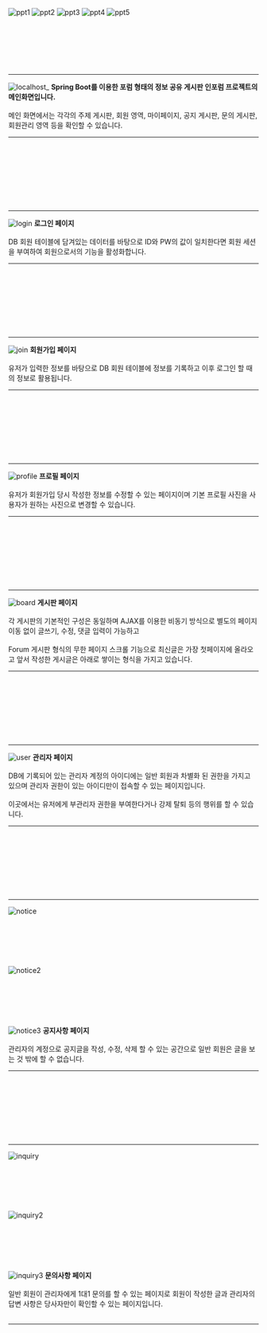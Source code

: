 ![ppt1](https://github.com/ajs0813/InfoRum-Project/assets/143467352/32e74c95-3c2b-4df7-b7d6-64af2b99fca0)
![ppt2](https://github.com/ajs0813/InfoRum-Project/assets/143467352/ea8e7e2a-a09f-42c8-98d7-9fe3e52634c1)
![ppt3](https://github.com/ajs0813/InfoRum-Project/assets/143467352/b5b10b46-f83c-4e9c-ac4d-884b2dc09851)
![ppt4](https://github.com/ajs0813/InfoRum-Project/assets/143467352/5128e6ac-fbbc-4305-97f8-9ac4d11dfcca)
![ppt5](https://github.com/ajs0813/InfoRum-Project/assets/143467352/2de44463-9c96-47f2-bc91-9162b5330b70)
<br><br><br><br><br><br><br>

***
![localhost_](https://github.com/ajs0813/InfoRum-Project/assets/143467352/5a9da25c-6c5d-41cd-abf8-e00dccbd62bb)
<b>Spring Boot를 이용한 포럼 형태의 정보 공유 게시판 인포럼 프로젝트의 메인화면입니다.</b>
<br><br>
메인 화면에서는 각각의 주제 게시판, 회원 영역, 마이페이지, 공지 게시판, 문의 게시판, 회원관리 영역 등을 확인할 수 있습니다.
***
<br><br><br><br><br><br><br>

***
![login](https://github.com/ajs0813/InfoRum-Project/assets/143467352/df264960-c3ee-4921-86de-494a22f4d154)
<b>로그인 페이지</b>
<br><br>
DB 회원 테이블에 담겨있는 데이터를 바탕으로 ID와 PW의 값이 일치한다면 회원 세션을 부여하여 회원으로서의 기능을 활성화합니다.
***
<br><br><br><br><br><br><br>

***
![join](https://github.com/ajs0813/InfoRum-Project/assets/143467352/b634b6e1-618a-4289-8cc6-e329fbe99663)
<b>회원가입 페이지</b>
<br><br>
유저가 입력한 정보를 바탕으로 DB 회원 테이블에 정보를 기록하고 이후 로그인 할 때의 정보로 활용됩니다.
***
<br><br><br><br><br><br><br>

***
![profile](https://github.com/ajs0813/InfoRum-Project/assets/143467352/6734f970-0126-485c-851c-4b5e8a9d8ef8)
<b>프로필 페이지</b>
<br><br>
유저가 회원가입 당시 작성한 정보를 수정할 수 있는 페이지이며 기본 프로필 사진을 사용자가 원하는 사진으로 변경할 수 있습니다.
***
<br><br><br><br><br><br><br>

***
![board](https://github.com/ajs0813/InfoRum-Project/assets/143467352/a4779144-a120-4ba8-8d35-b02d34b6baf9)
<b>게시판 페이지</b>
<br><br>
각 게시판의 기본적인 구성은 동일하며 AJAX를 이용한 비동기 방식으로 별도의 페이지 이동 없이 글쓰기, 수정, 댓글 입력이 가능하고
<br><br>
Forum 게시판 형식의 무한 페이지 스크롤 기능으로 최신글은 가장 첫페이지에 올라오고 앞서 작성한 게시글은 아래로 쌓이는 형식을 가지고 있습니다.
***
<br><br><br><br><br><br><br>

***
![user](https://github.com/ajs0813/InfoRum-Project/assets/143467352/b4d68e24-9a02-464e-84af-fb0739cd9416)
<b>관리자 페이지</b>
<br><br>
DB에 기록되어 있는 관리자 계정의 아이디에는 일반 회원과 차별화 된 권한을 가지고 있으며 관리자 권한이 있는 아이디만이 접속할 수 있는 페이지입니다.
<br><br>
이곳에서는 유저에게 부관리자 권한을 부여한다거나 강제 탈퇴 등의 행위를 할 수 있습니다.
***
<br><br><br><br><br><br><br>

***
![notice](https://github.com/ajs0813/InfoRum-Project/assets/143467352/5a47327d-e16d-4405-8219-74efd1102368)
<br><br><br><br><br><br><br>
![notice2](https://github.com/ajs0813/InfoRum-Project/assets/143467352/8273d392-876f-40ab-9900-db50260c7d64)
<br><br><br><br><br><br><br>
![notice3](https://github.com/ajs0813/InfoRum-Project/assets/143467352/1218e35e-f15c-4419-8e67-e9a90aa5c742)
<b>공지사항 페이지</b>
<br><br>
관리자의 계정으로 공지글을 작성, 수정, 삭제 할 수 있는 공간으로 일반 회원은 글을 보는 것 밖에 할 수 없습니다.
***
<br><br><br><br><br><br><br>

***
![inquiry](https://github.com/ajs0813/InfoRum-Project/assets/143467352/8c686515-6ed8-48e2-bad0-710dd9b7e5fd)
<br><br><br><br><br><br><br>
![inquiry2](https://github.com/ajs0813/InfoRum-Project/assets/143467352/cb94c7a7-03ef-402e-8413-cb142788b332)
<br><br><br><br><br><br><br>
![inquiry3](https://github.com/ajs0813/InfoRum-Project/assets/143467352/a4f63e81-fa76-45e1-99bb-36ff114bc9ba)
<b>문의사항 페이지</b>
<br><br>
일반 회원이 관리자에게 1대1 문의를 할 수 있는 페이지로 회원이 작성한 글과 관리자의 답변 사항은 당사자만이 확인할 수 있는 페이지입니다.
<br><br> 
***
<br><br><br><br><br><br><br>

